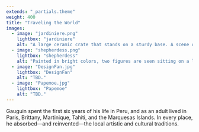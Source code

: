 ```yaml
---
extends: "_partials.theme"
weight: 400
title: "Traveling the World"
images:
  - image: "jardiniere.png"
    lightbox: "jardiniere"
    alt: "A large ceramic crate that stands on a sturdy base. A scene of a woman on a farm is carved and painted on the front. She is sitting in the grass holding a stick. A black dog and a white duck stand nearby, near a small wooden fence. A large, bright green field of rolling hills is seen in the background."
  - image: "shepherdess.png"
    lightbox: "shepherdess"
    alt: "Painted in bright colors, two figures are seen sitting on a ledge overlooking brown and white sheep grazing on a farm atop a hill. Painterly brushstrokes of simplified forms in orange and green cover the trees and the roof of a barn is seen below. A view of the valley is seen in the background with mountains in the far distance."
  - image: "DesignFan.jpg"
    lightbox: "DesignFan"
    alt: "TBD."
  - image: "Papemoe.jpg"
    lightbox: "Papemoe"
    alt: "TBD."
---
```


Gauguin spent the first six years of his life in Peru, and as an adult lived in Paris, Brittany, Martinique, Tahiti, and the Marquesas Islands. In every place, he absorbed—and reinvented—the local artistic and cultural traditions.
